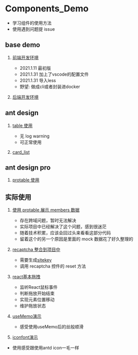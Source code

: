 # Components_Demo

- 学习组件的使用方法
- 使用遇到问题提 issue

## base demo

1. [前端开发环境](./frontend_base_demo)
   - 2021.1.11 最初版
   - 2021.1.31 加上了vscode的配置文件
   - 2021.1.31 导入less

   * 野望: 做成cli或者封装进docker

2. [后端开发环境](./backend_base_demo)

## ant design

1. [table 使用](./table_demo)
   - 无 log warning
   - 可正常使用

2. [card_list](./card_list_demo)

## ant design pro

1. [protable 使用](./protable_demo)

## 实际使用

1. [使用 protable 展示 members 数据](./memberstable)

   - 存在跨域问题，暂时无法解决
   - 实际项目中已经解决了这个问题，感到很迷茫
   - 随着技术积累，应该会回过头来看看这部分代码
   - 留着这个的另一个原因是里面的 mock 数据花了好久整理的

2. [recaptcha 整合到项目中](./recaptcha_demo)
   - 需要生成[sitekey](https://www.google.com/recaptcha/admin/create)
   - 调用 recaptcha 控件的 reset 方法

3. [react基本拖拽](./react_base_dnd)
   - 监听React鼠标事件
   - 判断拖放开始结束
   - 实现元素位置移动
   - 维护拖放状态
4. [useMemo演示](./react_hook_usememo)
   - 感受使用useMemo后的丝般顺滑

5. [iconfont演示](./react_icon)
  - 使用感受跟使用antd icon一毛一样
